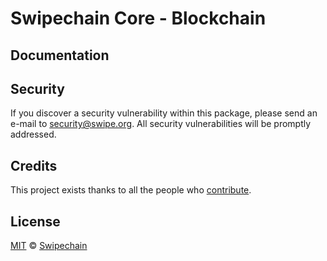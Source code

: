 # Swipechain Core - Blockchain

## Documentation

## Security

If you discover a security vulnerability within this package, please send an e-mail to security@swipe.org. All security vulnerabilities will be promptly addressed.

## Credits

This project exists thanks to all the people who [contribute](../../../../contributors).

## License

[MIT](LICENSE) © [Swipechain](https://ark.io)

